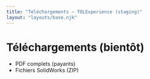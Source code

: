 ```yaml
---
title: "Téléchargements — TOLExperience (staging)"
layout: "layouts/base.njk"
---
```

# Téléchargements (bientôt)

- PDF complets (payants)
- Fichiers SolidWorks (ZIP)
